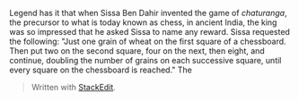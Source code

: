 
Legend has it that when Sissa Ben Dahir invented the game of *chaturanga*, the precursor to what is today known as chess, in ancient India, the king was so impressed that he asked Sissa to name any reward. Sissa requested the following: "Just one grain of wheat on the first square of a chessboard. Then put two on the second square, four on the next, then eight, and continue, doubling the number of grains on each successive square, until every square on the chessboard is reached." The 

> Written with [StackEdit](https://stackedit.io/).
<!--stackedit_data:
eyJoaXN0b3J5IjpbLTIwNjg4MDQ5ODEsNzMwOTk4MTE2XX0=
-->